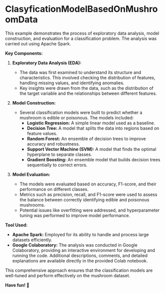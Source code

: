 # ClasyficationModelBasedOnMushroomData

This example demonstrates the process of exploratory data analysis, model construction, and evaluation for a classification problem. The analysis was carried out using Apache Spark.

**Key Components:**

1. **Exploratory Data Analysis (EDA):** 
   - The data was first examined to understand its structure and characteristics. This involved checking the distribution of features, handling missing values, and identifying anomalies.
   - Key insights were drawn from the data, such as the distribution of the target variable and the relationships between different features.

2. **Model Construction:**
   - Several classification models were built to predict whether a mushroom is edible or poisonous. The models included:
     - **Logistic Regression:** A simple linear model used as a baseline.
     - **Decision Tree:** A model that splits the data into regions based on feature values.
     - **Random Forest:** An ensemble of decision trees to improve accuracy and robustness.
     - **Support Vector Machine (SVM):** A model that finds the optimal hyperplane to separate classes.
     - **Gradient Boosting:** An ensemble model that builds decision trees sequentially to correct errors.

3. **Model Evaluation:**
   - The models were evaluated based on accuracy, F1-score, and their performance on different classes.
   - Metrics such as precision, recall, and F1-score were used to assess the balance between correctly identifying edible and poisonous mushrooms.
   - Potential issues like overfitting were addressed, and hyperparameter tuning was performed to improve model performance.

**Tool Used:**
- **Apache Spark:** Employed for its ability to handle and process large datasets efficiently.
- **Google Colaboratory:** The analysis was conducted in Google Colaboratory, providing an interactive environment for developing and running the code. Additional descriptions, comments, and detailed explanations are available directly in the provided Colab notebook.

This comprehensive approach ensures that the classification models are well-tuned and perform effectively on the mushroom dataset.

**Have fun! 🙂**
